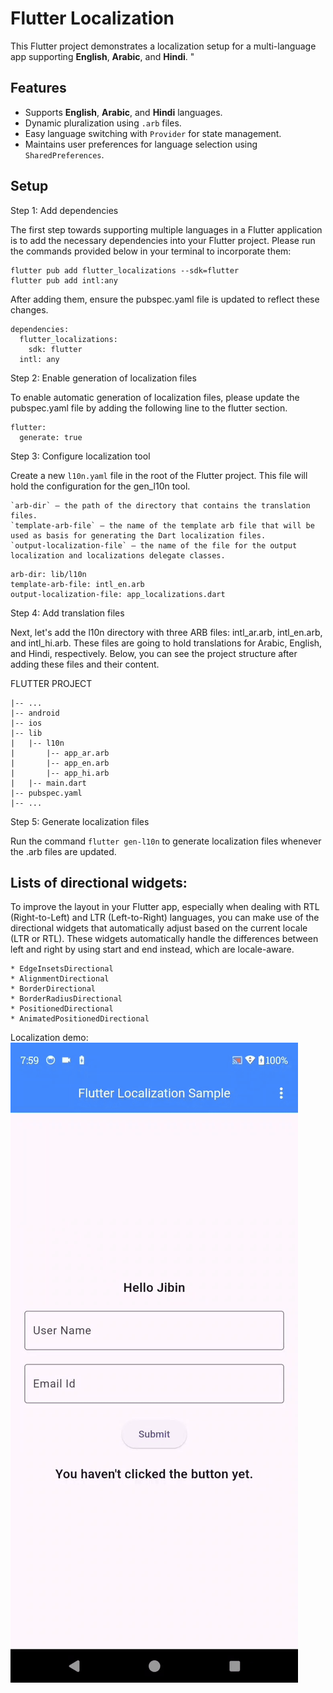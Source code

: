 # Flutter Localization

This Flutter project demonstrates a localization setup for a multi-language app supporting **English**, **Arabic**, and **Hindi**. "

## Features

- Supports **English**, **Arabic**, and **Hindi** languages.
- Dynamic pluralization using `.arb` files.
- Easy language switching with `Provider` for state management.
- Maintains user preferences for language selection using `SharedPreferences`.

## Setup

Step 1: Add dependencies

The first step towards supporting multiple languages in a Flutter application is to add the necessary dependencies into your Flutter project. Please run the commands provided below in your terminal to incorporate them:
```
flutter pub add flutter_localizations --sdk=flutter
flutter pub add intl:any
```
After adding them, ensure the pubspec.yaml file is updated to reflect these changes.

```
dependencies:
  flutter_localizations:
    sdk: flutter
  intl: any
```

Step 2: Enable generation of localization files

To enable automatic generation of localization files, please update the pubspec.yaml file by adding the following line to the flutter section.
```
flutter:
  generate: true
```

Step 3: Configure localization tool

Create a new `l10n.yaml` file in the root of the Flutter project. This file will hold the configuration for the gen_l10n tool.
```
`arb-dir` – the path of the directory that contains the translation files.
`template-arb-file` – the name of the template arb file that will be used as basis for generating the Dart localization files.
`output-localization-file` – the name of the file for the output localization and localizations delegate classes.
```
```
arb-dir: lib/l10n
template-arb-file: intl_en.arb
output-localization-file: app_localizations.dart
```

Step 4: Add translation files

Next, let's add the l10n directory with three ARB files: intl_ar.arb, intl_en.arb, and intl_hi.arb. These files are going to hold translations for Arabic, English, and Hindi, respectively. Below, you can see the project structure after adding these files and their content.

FLUTTER PROJECT
```
|-- ...
|-- android
|-- ios
|-- lib
|   |-- l10n
|       |-- app_ar.arb
|       |-- app_en.arb
|       |-- app_hi.arb
|   |-- main.dart
|-- pubspec.yaml
|-- ...
```

Step 5: Generate localization files

Run the command `flutter gen-l10n` to generate localization files whenever the .arb files are updated. 

## Lists of directional widgets:

To improve the layout in your Flutter app, especially when dealing with RTL (Right-to-Left) and LTR (Left-to-Right) languages, you can make use of the directional widgets that automatically adjust based on the current locale (LTR or RTL). These widgets automatically handle the differences between left and right by using start and end instead, which are locale-aware.
```
* EdgeInsetsDirectional
* AlignmentDirectional
* BorderDirectional
* BorderRadiusDirectional
* PositionedDirectional
* AnimatedPositionedDirectional
```

Localization demo:<br />
![](https://github.com/jibin94/localization_flutter/blob/main/demo-video.gif)
